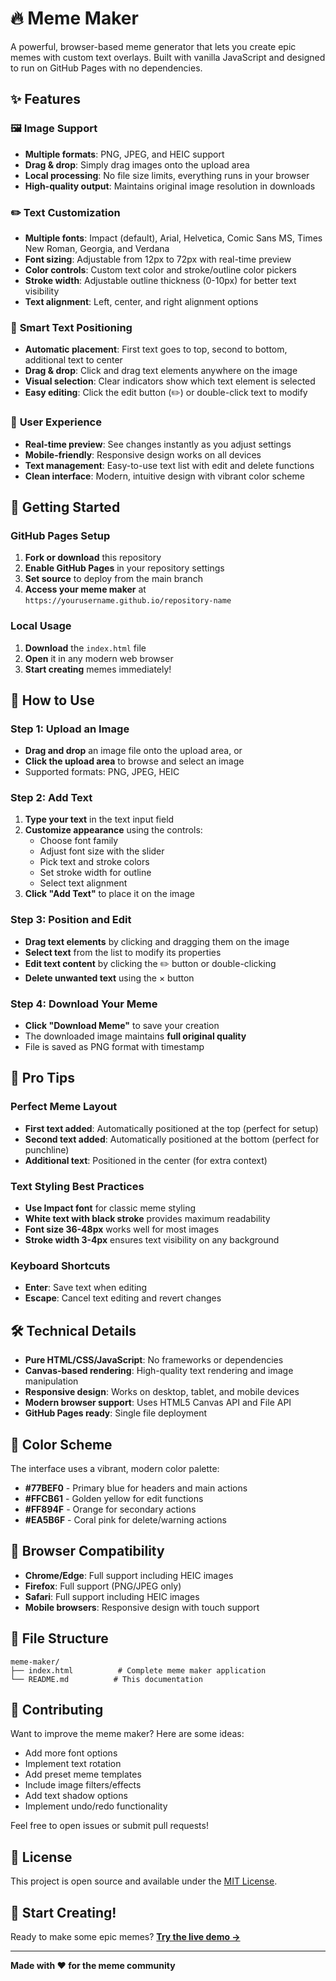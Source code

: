 # 🔥 Meme Maker

A powerful, browser-based meme generator that lets you create epic memes with custom text overlays. Built with vanilla JavaScript and designed to run on GitHub Pages with no dependencies.

## ✨ Features

### 🖼️ **Image Support**
- **Multiple formats**: PNG, JPEG, and HEIC support
- **Drag & drop**: Simply drag images onto the upload area
- **Local processing**: No file size limits, everything runs in your browser
- **High-quality output**: Maintains original image resolution in downloads

### ✏️ **Text Customization**
- **Multiple fonts**: Impact (default), Arial, Helvetica, Comic Sans MS, Times New Roman, Georgia, and Verdana
- **Font sizing**: Adjustable from 12px to 72px with real-time preview
- **Color controls**: Custom text color and stroke/outline color pickers
- **Stroke width**: Adjustable outline thickness (0-10px) for better text visibility
- **Text alignment**: Left, center, and right alignment options

### 🎯 **Smart Text Positioning**
- **Automatic placement**: First text goes to top, second to bottom, additional text to center
- **Drag & drop**: Click and drag text elements anywhere on the image
- **Visual selection**: Clear indicators show which text element is selected
- **Easy editing**: Click the edit button (✏️) or double-click text to modify

### 🎨 **User Experience**
- **Real-time preview**: See changes instantly as you adjust settings
- **Mobile-friendly**: Responsive design works on all devices
- **Text management**: Easy-to-use text list with edit and delete functions
- **Clean interface**: Modern, intuitive design with vibrant color scheme

## 🚀 Getting Started

### GitHub Pages Setup

1. **Fork or download** this repository
2. **Enable GitHub Pages** in your repository settings
3. **Set source** to deploy from the main branch
4. **Access your meme maker** at `https://yourusername.github.io/repository-name`

### Local Usage

1. **Download** the `index.html` file
2. **Open** it in any modern web browser
3. **Start creating** memes immediately!

## 📖 How to Use

### Step 1: Upload an Image
- **Drag and drop** an image file onto the upload area, or
- **Click the upload area** to browse and select an image
- Supported formats: PNG, JPEG, HEIC

### Step 2: Add Text
1. **Type your text** in the text input field
2. **Customize appearance** using the controls:
   - Choose font family
   - Adjust font size with the slider
   - Pick text and stroke colors
   - Set stroke width for outline
   - Select text alignment
3. **Click "Add Text"** to place it on the image

### Step 3: Position and Edit
- **Drag text elements** by clicking and dragging them on the image
- **Select text** from the list to modify its properties
- **Edit text content** by clicking the ✏️ button or double-clicking
- **Delete unwanted text** using the × button

### Step 4: Download Your Meme
- **Click "Download Meme"** to save your creation
- The downloaded image maintains **full original quality**
- File is saved as PNG format with timestamp

## 🎯 Pro Tips

### Perfect Meme Layout
- **First text added**: Automatically positioned at the top (perfect for setup)
- **Second text added**: Automatically positioned at the bottom (perfect for punchline)
- **Additional text**: Positioned in the center (for extra context)

### Text Styling Best Practices
- **Use Impact font** for classic meme styling
- **White text with black stroke** provides maximum readability
- **Font size 36-48px** works well for most images
- **Stroke width 3-4px** ensures text visibility on any background

### Keyboard Shortcuts
- **Enter**: Save text when editing
- **Escape**: Cancel text editing and revert changes

## 🛠️ Technical Details

- **Pure HTML/CSS/JavaScript**: No frameworks or dependencies
- **Canvas-based rendering**: High-quality text rendering and image manipulation
- **Responsive design**: Works on desktop, tablet, and mobile devices
- **Modern browser support**: Uses HTML5 Canvas API and File API
- **GitHub Pages ready**: Single file deployment

## 🎨 Color Scheme

The interface uses a vibrant, modern color palette:
- **#77BEF0** - Primary blue for headers and main actions
- **#FFCB61** - Golden yellow for edit functions
- **#FF894F** - Orange for secondary actions
- **#EA5B6F** - Coral pink for delete/warning actions

## 🔧 Browser Compatibility

- **Chrome/Edge**: Full support including HEIC images
- **Firefox**: Full support (PNG/JPEG only)
- **Safari**: Full support including HEIC images
- **Mobile browsers**: Responsive design with touch support

## 📝 File Structure

```
meme-maker/
├── index.html          # Complete meme maker application
└── README.md          # This documentation
```

## 🤝 Contributing

Want to improve the meme maker? Here are some ideas:

- Add more font options
- Implement text rotation
- Add preset meme templates
- Include image filters/effects
- Add text shadow options
- Implement undo/redo functionality

Feel free to open issues or submit pull requests!

## 📄 License

This project is open source and available under the [MIT License](LICENSE).

## 🎉 Start Creating!

Ready to make some epic memes? [**Try the live demo →**](https://bhwilkoff.github.io/meme-maker/meme_maker.html)

---

**Made with ❤️ for the meme community**
